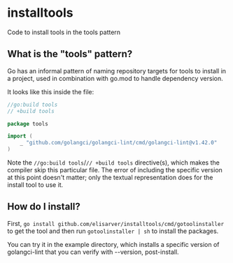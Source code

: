 # installtools
Code to install tools in the tools pattern

## What is the "tools" pattern?

Go has an informal pattern of naming repository targets for tools to install in a project, used in combination with go.mod to handle dependency version.

It looks like this inside the file:

```go
//go:build tools
// +build tools

package tools

import (
	_ "github.com/golangci/golangci-lint/cmd/golangci-lint@v1.42.0"
)
```

Note the `//go:build tools`/`// +build tools` directive(s), which makes the compiler skip this particular file. The error of including the specific version at this point doesn't matter; only the textual representation does for the install tool to use it.

## How do I install?

First, `go install github.com/elisarver/installtools/cmd/gotoolinstaller` to get the tool and then run `gotoolinstaller | sh` to install the packages.

You can try it in the example directory, which installs a specific version of golangci-lint that you can verify with --version, post-install.